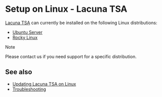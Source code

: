 ﻿# Setup on Linux - Lacuna TSA

[Lacuna TSA](../index.md) can currently be installed on the following Linux distributions:

* [Ubuntu Server](install-ubuntu.md)
* [Rocky Linux](install-rocky.md)

> [!NOTE]
> Please contact us if you need support for a specific distribution.

## See also

* [Updating Lacuna TSA on Linux](update.md)
* [Troubleshooting](troubleshoot/index.md)
